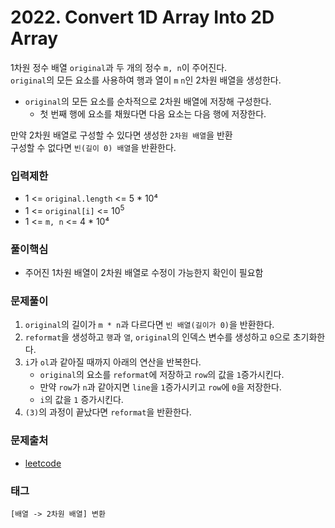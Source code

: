 # 2022. Convert 1D Array Into 2D Array
1차원 정수 배열 `original`과 두 개의 정수 `m, n`이 주어진다.  
`original`의 모든 요소를 사용하여 행과 열이 `m` `n`인 2차원 배열을 생성한다.  
- `original`의 모든 요소를 순차적으로 2차원 배열에 저장해 구성한다.
  - 첫 번째 행에 요소를 채웠다면 다음 요소는 다음 행에 저장한다.

만약 2차원 배열로 구성할 수 있다면 생성한 `2차원 배열`을 반환  
구성할 수 없다면 `빈(길이 0) 배열`을 반환한다.
### 입력제한
- 1 <= `original.length` <= 5 * 10⁴
- 1 <= `original[i]` <= 10<sup>5</sup>
- 1 <= `m, n` <= 4 * 10⁴
### 풀이핵심
- 주어진 1차원 배열이 2차원 배열로 수정이 가능한지 확인이 필요함
### 문제풀이
1. `original`의 길이가 `m * n`과 다르다면 `빈 배열(길이가 0)`을 반환한다.
2. `reformat`을 생성하고 `행`과 `열`, `original`의 인덱스 변수를 생성하고 `0`으로 초기화한다.
3. `i`가 `ol`과 같아질 때까지 아래의 연산을 반복한다.
   - `original`의 요소를 `reformat`에 저장하고 `row`의 값을 `1`증가시킨다.
   - 만약 `row`가 `n`과 같아지면 `line`을 `1`증가시키고 `row`에 `0`을 저장한다.
   - `i`의 값을 `1` 증가시킨다.
4. `(3)`의 과정이 끝났다면 `reformat`을 반환한다.
### 문제출처
- [leetcode](https://leetcode.com/problems/convert-1d-array-into-2d-array/)
### 태그
`[배열 -> 2차원 배열] 변환`